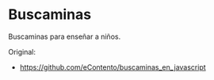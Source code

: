 # Buscaminas

Buscaminas para enseñar a niños. 

Original: 

 * https://github.com/eContento/buscaminas_en_javascript

